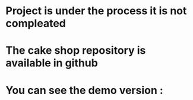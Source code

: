 # Project is under the process it is not compleated

# The cake shop repository is available in github

# You can see the demo version : 
